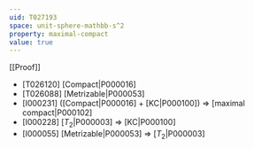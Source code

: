 ```yaml
---
uid: T027193
space: unit-sphere-mathbb-s^2
property: maximal-compact
value: true
---
```

[[Proof]]

* [T026120] [Compact|P000016]
* [T026088] [Metrizable|P000053]
* [I000231] ([Compact|P000016] + [KC|P000100]) => [maximal compact|P000102]
* [I000228] [$T_2$|P000003] => [KC|P000100]
* [I000055] [Metrizable|P000053] => [$T_2$|P000003]

